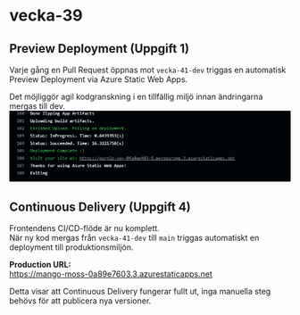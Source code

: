 # vecka-39 
## Preview Deployment (Uppgift 1)

Varje gång en Pull Request öppnas mot `vecka-41-dev` triggas en automatisk Preview Deployment via Azure Static Web Apps.

Det möjliggör agil kodgranskning i en tillfällig miljö innan ändringarna mergas till dev.
![Preview Deployment Screenshot](Uppgift1.png)

## Continuous Delivery (Uppgift 4)

Frontendens CI/CD-flöde är nu komplett.  
När ny kod mergas från `vecka-41-dev` till `main` triggas automatiskt en deployment till produktionsmiljön.

**Production URL:**  
https://mango-moss-0a89e7603.3.azurestaticapps.net

Detta visar att Continuous Delivery fungerar fullt ut, inga manuella steg behövs för att publicera nya versioner.
